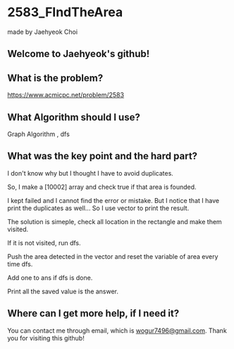 # 2583_FIndTheArea

made by Jaehyeok Choi

## Welcome to Jaehyeok's github!

## What is the problem?

https://www.acmicpc.net/problem/2583

## What Algorithm should I use?

Graph Algorithm , dfs

## What was the key point and the hard part?

I don't know why but I thought I have to avoid duplicates.

So, I make a [10002] array and check true if that area is founded.

I kept failed and I cannot find the error or mistake. But I notice that I have print the duplicates as well... So I use vector to print the result.

The solution is simeple, check all location in the rectangle and make them visited. 

If it is not visited, run dfs.

Push the area detected in the vector and reset the variable of area every time dfs.

Add one to ans if dfs is done.

Print all the saved value is the answer.

## Where can I get more help, if I need it?

You can contact me through email, which is wogur7496@gmail.com.
Thank you for visiting this github!

